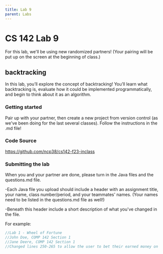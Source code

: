 ```yaml
---
title: Lab 9
parent: Labs
---
```


# CS 142 Lab 9

For this lab, we'll be using new randomized partners!  (Your pairing will be put up on the screen at the beginning of class.)

## backtracking

In this lab, you’ll explore the concept of backtracking! You’ll learn what backtracking is, evaluate how it could be implemented programmatically, and begin to think about it as an algorithm.

### Getting started

Pair up with your partner, then create a new project from version control (as we've been doing for the last several classes).  Follow the instructions in the .md file!

### Code Source

https://github.com/ncp38/cs142-f23-inclass

### Submitting the lab

When you and your partner are done, please turn in the Java files and the questions.md file. 

-Each Java file you upload should include a header with an assignment title, your name, class number/period, and your teammates' names.  (Your names need to be listed in the questions.md file as well!)

-Beneath this header include a short description of what you've changed in the file.

For example:

```java
//Lab 1 - Wheel of Fortune
//John Doe, COMP 142 Section 1
//Jane Deere, COMP 142 Section 1
//Changed lines 250-265 to allow the user to bet their earned money on a letter.
```